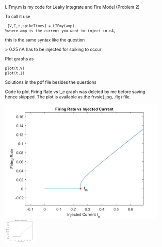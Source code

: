 LIFmy.m is my code for Leaky Integrate and Fire Model (Problem 2) 

To call it use
```
 [V,I,t,spikeTimes] = LIFmy(amp) 
%where amp is the current you want to inject in nA,
```
this is the same syntax like the question 

&gt; 0.25 nA has to be injected for spiking to occur

Plot graphs as 
```
plot(t,V)
plot(t,I)
```
Solutions in the pdf file besides the questions 

Code to plot Firing Rate vs I_e graph was deleted by me before saving hence skipped. The plot is available as the frvsie(.jpg, .fig) file. 

![ Firing Rate vs I_e Graph](./frvsie.jpg "Text to show on mouseover")
<img src="./frvsie.jpg" alt=" Firing Rate vs I_e Graph" width="100"/>
